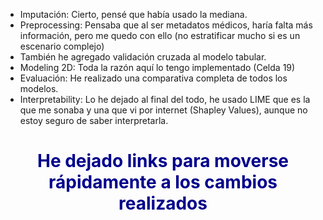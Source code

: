 - Imputación: Cierto, pensé que había usado la mediana.
- Preprocessing: Pensaba que al ser metadatos médicos, haría falta más información, pero me quedo con ello (no estratificar mucho si es un escenario complejo)
- También he agregado validación cruzada al modelo tabular.
- Modeling 2D: Toda la razón aquí lo tengo implementado (Celda 19)
- Evaluación: He realizado una comparativa completa de todos los modelos.
- Interpretability: Lo he dejado al final del todo, he usado LIME que es la que me sonaba y una que vi por internet (Shapley Values), aunque no estoy seguro de saber interpretarla.

# <div align="center" style="color: darkblue"> He dejado links para moverse rápidamente a los cambios realizados</div>